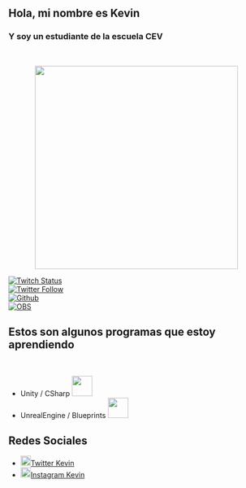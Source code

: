 ## Hola, mi nombre es Kevin 
### Y soy un estudiante de la escuela CEV 
<html>
<body>
<br>
 
<p align="center">
  <img src="https://png.pngtree.com/png-vector/20210120/ourlarge/pngtree-geek-emoji-in-3d-png-image_2771058.png" width="400">
</p>
</body>
</html>

[![Twitch Status](https://img.shields.io/twitch/status/Kevin?style=social)](https://twitch.com/kevin)
<br>
[![Twitter Follow](https://img.shields.io/twitter/follow/Kevin?style=social)](https://twitter.com/kevin)
<br>
[![Github](https://img.shields.io/badge/Github_Desktop-EA84E8?style=for-the-badge&logo=github&logoColor=white&labelColor=871585)]()
<br>
[![OBS](https://img.shields.io/badge/OBS-999999?style=for-the-badge&logo=obsstudio&logoColor=white&labelColor=101010)]()
<br>

## Estos son algunos programas que estoy aprendiendo

<br>
<div class = "main">
     <style>
        .li {text-decoration: none;}
      </style>
    <div class = "motores">
      <ul>
      <li>Unity / CSharp <img src = "https://upload.wikimedia.org/wikipedia/commons/thumb/d/da/Unreal_Engine_Logo.svg/1254px-Unreal_Engine_Logo.svg.png" width = "40"></li>
      <li>UnrealEngine / Blueprints <img src = "https://upload.wikimedia.org/wikipedia/commons/thumb/1/19/Unity_Technologies_logo.svg/2560px-Unity_Technologies_logo.svg.png" width = "40"></li>
      </ul>
    </div>
    <div class = "redes-sociales">
      <h2>Redes Sociales</h2>
        <ul>
          <li><a href="www.twitter.com"><img src = "https://about.twitter.com/content/dam/about-twitter/x/brand-toolkit/logo-black.png.twimg.1920.png" width = "20">Twitter Kevin</a></li>
          <li><a href="www.instagram.com"><img src = https://upload.wikimedia.org/wikipedia/commons/thumb/a/a5/Instagram_icon.png/480px-Instagram_icon.png width = "20">Instagram Kevin</a></li>
        </ul>
    </div>
</div>
